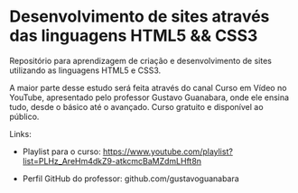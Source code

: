 # Desenvolvimento de sites através das linguagens HTML5 && CSS3
 Repositório para aprendizagem de criação e desenvolvimento de sites utilizando as linguagens HTML5 e CSS3.

 A maior parte desse estudo será feita através do canal Curso em Vídeo no YouTube, apresentado pelo professor Gustavo Guanabara, onde ele ensina tudo, desde o básico até o avançado. Curso gratuito e disponível ao público.

 Links:

 * Playlist para o curso: https://www.youtube.com/playlist?list=PLHz_AreHm4dkZ9-atkcmcBaMZdmLHft8n

 * Perfil GitHub do professor: github.com/gustavoguanabara
